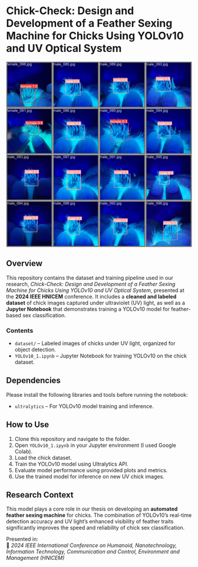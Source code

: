# Chick-Check: Design and Development of a Feather Sexing Machine for Chicks Using YOLOv10 and UV Optical System
![Alt text](runs/detect/train/val_batch0_pred.jpg)
## Overview  
This repository contains the dataset and training pipeline used in our research, *Chick-Check: Design and Development of a Feather Sexing Machine for Chicks Using YOLOv10 and UV Optical System*, presented at the **2024 IEEE HNICEM** conference.
It includes a **cleaned and labeled dataset** of chick images captured under ultraviolet (UV) light, as well as a **Jupyter Notebook** that demonstrates training a YOLOv10 model for feather-based sex classification.

### Contents  
- `dataset/` – Labeled images of chicks under UV light, organized for object detection.  
- `YOLOv10_1.ipynb` – Jupyter Notebook for training YOLOv10 on the chick dataset.  

## Dependencies  
Please install the following libraries and tools before running the notebook:
- `ultralytics` – For YOLOv10 model training and inference.  

## How to Use  
1. Clone this repository and navigate to the folder.  
2. Open `YOLOv10_1.ipynb` in your Jupyter environment (I used Google Colab).  
3. Load the chick dataset.  
4. Train the YOLOv10 model using Ultralytics API.  
5. Evaluate model performance using provided plots and metrics.  
6. Use the trained model for inference on new UV chick images.

## Research Context  
This model plays a core role in our thesis on developing an **automated feather sexing machine** for chicks. The combination of YOLOv10’s real-time detection accuracy and UV light’s enhanced visibility of feather traits significantly improves the speed and reliability of chick sex classification.  

Presented in:  
🔬 *2024 IEEE International Conference on Humanoid, Nanotechnology, Information Technology, Communication and Control, Environment and Management (HNICEM)*
